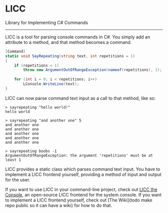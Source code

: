 # LICC

Library for Implementing C# Commands

---

LICC is a tool for parsing console commands in C#. You simply add an attribute to a method, and that method becomes a command.

```csharp
[Command]
static void SayRepeating(string text, int repetitions = 1)
{
    if (repetitions < 1)
        throw new ArgumentOutOfRangeException(nameof(repetitions), 1);
    
    for (int i = 0; i < repetitions; i++)
        LConsole.WriteLine(text);
}
```

LICC can now parse command text input as a call to that method, like so:

```
> sayrepeating "hello world!"
hello world

> sayrepeating "and another one" 5
and another one
and another one
and another one
and another one
and another one

> sayrepeating boobs -1
ArgumentOutOfRangeException: the argument 'repetitions' must be at least 1
```

LICC provides a static class which parses command text input. You have to implement a LICC frontend yourself, providing a method of input and output for the user.

If you want to use LICC in your command-line project, check out [LICC the Console](./LICC.Console), an open-source LICC frontend for the system console. If you want to implement a LICC frontend yourself, check out [The Wiki](todo make repo public so it can have a wiki) for how to do that.
